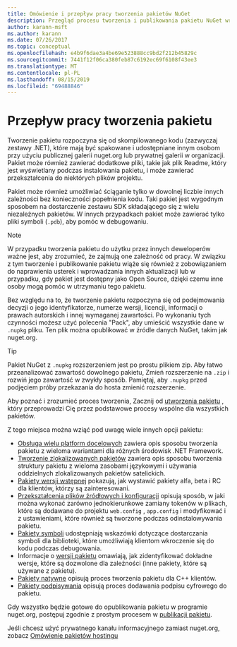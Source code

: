 ```yaml
---
title: Omówienie i przepływ pracy tworzenia pakietów NuGet
description: Przegląd procesu tworzenia i publikowania pakietu NuGet wraz z łączami do innych określonych części procesu.
author: karann-msft
ms.author: karann
ms.date: 07/26/2017
ms.topic: conceptual
ms.openlocfilehash: e4b9f6dae3a4be69e523888cc9bd2f212b45829c
ms.sourcegitcommit: 7441f12f06ca380feb87c6192ec69f6108f43ee3
ms.translationtype: MT
ms.contentlocale: pl-PL
ms.lasthandoff: 08/15/2019
ms.locfileid: "69488846"
---
```

# <a name="package-creation-workflow"></a>Przepływ pracy tworzenia pakietu

Tworzenie pakietu rozpoczyna się od skompilowanego kodu (zazwyczaj zestawy .NET), które mają być spakowane i udostępniane innym osobom przy użyciu publicznej galerii nuget.org lub prywatnej galerii w organizacji. Pakiet może również zawierać dodatkowe pliki, takie jak plik Readme, który jest wyświetlany podczas instalowania pakietu, i może zawierać przekształcenia do niektórych plików projektu.

Pakiet może również umożliwiać ściąganie tylko w dowolnej liczbie innych zależności bez konieczności popełnienia kodu. Taki pakiet jest wygodnym sposobem na dostarczenie zestawu SDK składającego się z wielu niezależnych pakietów. W innych przypadkach pakiet może zawierać tylko pliki symboli (`.pdb`), aby pomóc w debugowaniu.

> [!Note]
> W przypadku tworzenia pakietu do użytku przez innych deweloperów ważne jest, aby zrozumieć, że zajmują one zależność od pracy. W związku z tym tworzenie i publikowanie pakietu wiąże się również z zobowiązaniem do naprawienia usterek i wprowadzania innych aktualizacji lub w przypadku, gdy pakiet jest dostępny jako Open Source, dzięki czemu inne osoby mogą pomóc w utrzymaniu tego pakietu.

Bez względu na to, że tworzenie pakietu rozpoczyna się od podejmowania decyzji o jego identyfikatorze, numerze wersji, licencji, informacji o prawach autorskich i innej wymaganej zawartości. Po wykonaniu tych czynności możesz użyć polecenia "Pack", aby umieścić wszystkie dane w `.nupkg` pliku. Ten plik można opublikować w źródle danych NuGet, takim jak nuget.org.

> [!Tip]
> Pakiet NuGet z `.nupkg` rozszerzeniem jest po prostu plikiem zip. Aby łatwo przeanalizować zawartość dowolnego pakietu, Zmień rozszerzenie na `.zip` i rozwiń jego zawartość w zwykły sposób. Pamiętaj, aby `.nupkg` przed podjęciem próby przekazania do hosta zmienić rozszerzenie.

Aby poznać i zrozumieć proces tworzenia, Zacznij od [utworzenia pakietu](../create-packages/creating-a-package.md) , który przeprowadzi Cię przez podstawowe procesy wspólne dla wszystkich pakietów.

Z tego miejsca można wziąć pod uwagę wiele innych opcji pakietu:

- [Obsługa wielu platform docelowych](../create-packages/supporting-multiple-target-frameworks.md) zawiera opis sposobu tworzenia pakietu z wieloma wariantami dla różnych środowisk .NET Framework.
- [Tworzenie zlokalizowanych pakietów](../create-packages/creating-localized-packages.md) zawiera opis sposobu tworzenia struktury pakietu z wieloma zasobami językowymi i używania oddzielnych zlokalizowanych pakietów satelickich.
- [Pakiety wersji wstępnej](../create-packages/prerelease-packages.md) pokazują, jak wystawić pakiety alfa, beta i RC dla klientów, którzy są zainteresowani.
- [Przekształcenia plików źródłowych i konfiguracji](../create-packages/source-and-config-file-transformations.md) opisują sposób, w jaki można wykonać zarówno jednokierunkowe zamiany tokenów w plikach, które są dodawane do projektu `web.config` , `app.config` i modyfikować i z ustawieniami, które również są tworzone podczas odinstalowywania pakietu.
- [Pakiety symboli](../create-packages/symbol-packages-snupkg.md) udostępniają wskazówki dotyczące dostarczania symboli dla biblioteki, które umożliwiają klientom wkroczenie się do kodu podczas debugowania.
- Informacje o [wersji pakietu](../concepts/package-versioning.md) omawiają, jak zidentyfikować dokładne wersje, które są dozwolone dla zależności (inne pakiety, które są używane z pakietu).
- [Pakiety natywne](../guides/native-packages.md) opisują proces tworzenia pakietu dla C++ klientów.
- [Pakiety podpisywania](../create-packages/sign-a-package.md) opisują proces dodawania podpisu cyfrowego do pakietu.

Gdy wszystko będzie gotowe do opublikowania pakietu w programie nuget.org, postępuj zgodnie z prostym procesem w [publikacji pakietu](../nuget-org/publish-a-package.md).

Jeśli chcesz użyć prywatnego kanału informacyjnego zamiast nuget.org, zobacz [Omówienie pakietów hostingu](../hosting-packages/overview.md)
